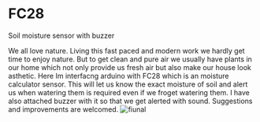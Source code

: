 # FC28
Soil moisture sensor with buzzer

We all love nature. Living this fast paced and modern work we hardly get time to enjoy nature. But to get clean and pure air we usually have plants in our home which not only provide us fresh air but also make our house look asthetic. 
Here Im interfacng arduino with FC28 which is an moisture calculator sensor. This will let us know the exact moisture of soil and alert us when watering them is required even if we froget watering them. I have also attached buzzer with it so that we get alerted with sound.
Suggestions and improvements are welcomed.
![fiunal](https://user-images.githubusercontent.com/96690206/147569606-2d463417-4c93-4b4f-a6d3-effc082ac910.jpg)
